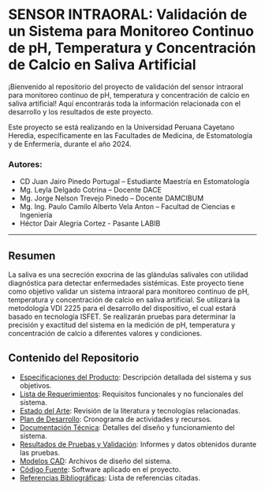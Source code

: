 # SENSOR INTRAORAL: Validación de un Sistema para Monitoreo Continuo de pH, Temperatura y Concentración de Calcio en Saliva Artificial

¡Bienvenido al repositorio del proyecto de validación del sensor intraoral para monitoreo continuo de pH, temperatura y concentración de calcio en saliva artificial! Aquí encontrarás toda la información relacionada con el desarrollo y los resultados de este proyecto.

Este proyecto se está realizando en la Universidad Peruana Cayetano Heredia, específicamente en las Facultades de Medicina, de Estomatología y de Enfermería, durante el año 2024.

### Autores:
- CD Juan Jairo Pinedo Portugal – Estudiante Maestría en Estomatología
- Mg. Leyla Delgado Cotrina – Docente DACE
- Mg. Jorge Nelson Trevejo Pinedo – Docente DAMCIBUM
- Mg. Ing. Paulo Camilo Alberto Vela Anton – Facultad de Ciencias e Ingeniería
- Héctor Dair Alegria Cortez - Pasante LABIB

---

## Resumen
La saliva es una secreción exocrina de las glándulas salivales con utilidad diagnóstica para detectar enfermedades sistémicas. Este proyecto tiene como objetivo validar un sistema intraoral para monitoreo continuo de pH, temperatura y concentración de calcio en saliva artificial. Se utilizará la metodología VDI 2225 para el desarrollo del dispositivo, el cual estará basado en tecnología ISFET. Se realizarán pruebas para determinar la precisión y exactitud del sistema en la medición de pH, temperatura y concentración de calcio a diferentes valores y condiciones.

## Contenido del Repositorio
- [Especificaciones del Producto](Documentación/Especificacion_Producto.md): Descripción detallada del sistema y sus objetivos.
- [Lista de Requerimientos](Documentación/Lista_Requerimientos.md): Requisitos funcionales y no funcionales del sistema.
- [Estado del Arte](Documentación/Estado_Arte.md): Revisión de la literatura y tecnologías relacionadas.
- [Plan de Desarrollo](Documentación/Plan_Desarrollo.md): Cronograma de actividades y recursos.
- [Documentación Técnica](Documentación/Documentacion_Tecnica.md): Detalles del diseño y funcionamiento del sistema.
- [Resultados de Pruebas y Validación](Documentación/Resultados_Pruebas_Validacion.md): Informes y datos obtenidos durante las pruebas.
- [Modelos CAD](Documentación/Modelos_CAD.md): Archivos de diseño del sistema.
- [Código Fuente](Documentación/Codigo_Fuente.md): Software aplicado en el proyecto.
- [Referencias Bibliográficas](Documentación/Referencias_Bibliograficas.md): Lista de referencias citadas.
